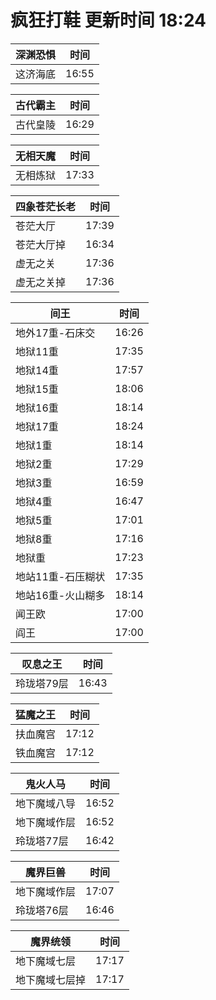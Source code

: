 # 疯狂打鞋 更新时间 18:24

| 深渊恐惧   | 时间    |
|--------|-------|
| 这济海底 | 16:55 |

| 古代霸主   | 时间    |
|--------|-------|
| 古代皇陵 | 16:29 |

| 无相天魔   | 时间    |
|--------|-------|
| 无相炼狱 | 17:33 |

| 四象苍茫长老   | 时间    |
|--------|-------|
| 苍茫大厅 | 17:39 |
| 苍茫大厅掉 | 16:34 |
| 虚无之关 | 17:36 |
| 虚无之关掉 | 17:36 |

| 间王   | 时间    |
|--------|-------|
| 地外17重-石床交 | 16:26 |
| 地狱11重 | 17:35 |
| 地狱14重 | 17:57 |
| 地狱15重 | 18:06 |
| 地狱16重 | 18:14 |
| 地狱17重 | 18:24 |
| 地狱1重 | 18:14 |
| 地狱2重 | 17:29 |
| 地狱3重 | 16:59 |
| 地狱4重 | 16:47 |
| 地狱5重 | 17:01 |
| 地狱8重 | 17:16 |
| 地狱重 | 17:23 |
| 地站11重-石压糊状 | 17:35 |
| 地站16重-火山糊多 | 18:14 |
| 闻王欧 | 17:00 |
| 阎王 | 17:00 |

| 叹息之王   | 时间    |
|--------|-------|
| 玲珑塔79层 | 16:43 |

| 猛魔之王   | 时间    |
|--------|-------|
| 扶血魔宫 | 17:12 |
| 铁血魔宫 | 17:12 |

| 鬼火人马   | 时间    |
|--------|-------|
| 地下魔域八导 | 16:52 |
| 地下魔域作层 | 16:52 |
| 玲珑塔77层 | 16:42 |

| 魔界巨兽   | 时间    |
|--------|-------|
| 地下魔域作层 | 17:07 |
| 玲珑塔76层 | 16:46 |

| 魔界统领   | 时间    |
|--------|-------|
| 地下魔域七层 | 17:17 |
| 地下魔域七层掉 | 17:17 |